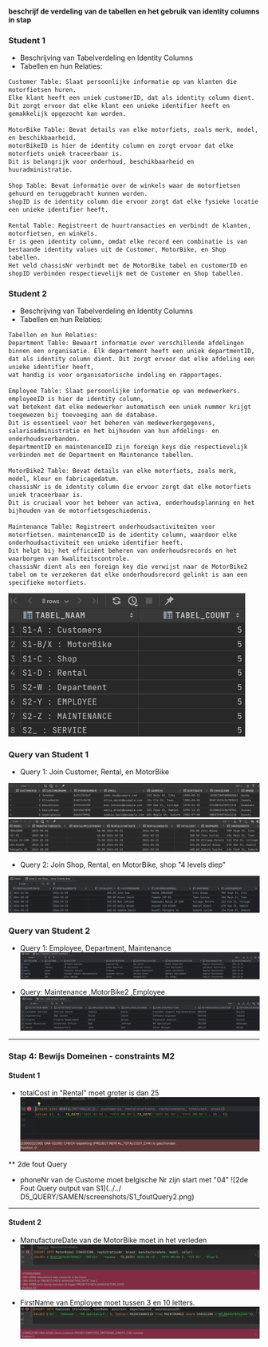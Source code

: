 #### beschrijf de verdeling van de tabellen en het gebruik van identity columns in stap 
### Student 1
* Beschrijving van Tabelverdeling en Identity Columns
* Tabellen en hun Relaties:
``` 
Customer Table: Slaat persoonlijke informatie op van klanten die motorfietsen huren.
Elke klant heeft een uniek customerID, dat als identity column dient.
Dit zorgt ervoor dat elke klant een unieke identifier heeft en gemakkelijk opgezocht kan worden.

MotorBike Table: Bevat details van elke motorfiets, zoals merk, model, en beschikbaarheid. 
motorBikeID is hier de identity column en zorgt ervoor dat elke motorfiets uniek traceerbaar is.
Dit is belangrijk voor onderhoud, beschikbaarheid en huuradministratie.

Shop Table: Bevat informatie over de winkels waar de motorfietsen gehuurd en teruggebracht kunnen worden. 
shopID is de identity column die ervoor zorgt dat elke fysieke locatie een unieke identifier heeft.

Rental Table: Registreert de huurtransacties en verbindt de klanten, motorfietsen, en winkels. 
Er is geen identity column, omdat elke record een combinatie is van bestaande identity values uit de Customer, MotorBike, en Shop tabellen. 
Het veld chassisNr verbindt met de MotorBike tabel en customerID en shopID verbinden respectievelijk met de Customer en Shop tabellen.
```

### Student 2 
*  Beschrijving van Tabelverdeling en Identity Columns
* Tabellen en hun Relaties:

```
Tabellen en hun Relaties:
Department Table: Bewaart informatie over verschillende afdelingen binnen een organisatie. Elk departement heeft een uniek departmentID, 
dat als identity column dient. Dit zorgt ervoor dat elke afdeling een unieke identifier heeft,
wat handig is voor organisatorische indeling en rapportages.

Employee Table: Slaat persoonlijke informatie op van medewerkers. employeeID is hier de identity column,
wat betekent dat elke medewerker automatisch een uniek nummer krijgt toegewezen bij toevoeging aan de database.
Dit is essentieel voor het beheren van medewerkergegevens, salarisadministratie en het bijhouden van hun afdelings- en onderhoudsverbanden. 
departmentID en maintenanceID zijn foreign keys die respectievelijk verbinden met de Department en Maintenance tabellen.

MotorBike2 Table: Bevat details van elke motorfiets, zoals merk, model, kleur en fabricagedatum. 
chassisNr is de identity column die ervoor zorgt dat elke motorfiets uniek traceerbaar is. 
Dit is cruciaal voor het beheer van activa, onderhoudsplanning en het bijhouden van de motorfietsgeschiedenis.

Maintenance Table: Registreert onderhoudsactiviteiten voor motorfietsen. maintenanceID is de identity column, waardoor elke onderhoudsactiviteit een unieke identifier heeft. 
Dit helpt bij het efficiënt beheren van onderhoudsrecords en het waarborgen van kwaliteitscontrole. 
chassisNr dient als een foreign key die verwijst naar de MotorBike2 tabel om te verzekeren dat elke onderhoudsrecord gelinkt is aan een specifieke motorfiets.
```

![Query output](../../D5_QUERY/SAMEN/screenshots/queries.png)

### Query van Student 1
* Query 1: Join Customer, Rental, en MotorBike

![eerste Query output van S1](../../D5_QUERY/SAMEN/screenshots/S1_query1.png)
![eerste Query output van S1](../../D5_QUERY/SAMEN/screenshots/S1_query1DeRest.png)

*  Query 2: Join Shop, Rental, en MotorBike, shop "4 levels diep"

![2de Query output van S1](../../D5_QUERY/SAMEN/screenshots/S1_query2.png)

### Query van Student 2 
* Query 1: Employee, Department, Maintenance
![eerste Query output van S2](../../D5_QUERY/SAMEN/screenshots/S2_query1.png)

* Query: Maintenance ,MotorBike2 ,Employee
![eerste Query output van S2](../../D5_QUERY/SAMEN/screenshots/S2_query2.png)
************************************************************
### Stap 4: Bewijs Domeinen - constraints M2

#### Student 1
* totalCost in "Rental" moet groter is dan 25
![eerste Fout Query output van S1](../../D5_QUERY/SAMEN/screenshots/S1_foutQuery.png)

** 2de fout Query 
* phoneNr van de Custome moet belgische Nr zijn start met "04"
  ![2de Fout Query output van S1](../../  D5_QUERY/SAMEN/screenshots/S1_foutQuery2.png)

**********
#### Student 2 
*  ManufactureDate van de MotorBike moet in het verleden
![eerste Fout Query output van S2](../../D5_QUERY/SAMEN/screenshots/S2_foutQuery1.png)

* FirstName van Employee moet tussen 3 en 10 letters.
![2de Fout Query output van S2](../../D5_QUERY/SAMEN/screenshots/S2_foutQuery2.png)
